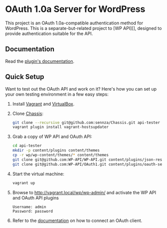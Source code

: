 # OAuth 1.0a Server for WordPress
This project is an OAuth 1.0a-compatible authentication method for WordPress.
This is a separate-but-related project to [WP API][], designed to provide
authentication suitable for the API.

## Documentation

Read the [plugin's documentation][docs].

[docs]: https://github.com/WP-API/OAuth1/tree/master/docs


## Quick Setup

Want to test out the OAuth API and work on it? Here's how you can set up your own
testing environment in a few easy steps:

1. Install [Vagrant](http://vagrantup.com/) and [VirtualBox](https://www.virtualbox.org/).
2. Clone [Chassis](https://github.com/sennza/Chassis):

   ```bash
   git clone --recursive git@github.com:sennza/Chassis.git api-tester
   vagrant plugin install vagrant-hostsupdater
   ```

3. Grab a copy of WP API and OAuth API:

   ```bash
   cd api-tester
   mkdir -p content/plugins content/themes
   cp -r wp/wp-content/themes/* content/themes
   git clone git@github.com:WP-API/WP-API.git content/plugins/json-rest-api
   git clone git@github.com:WP-API/OAuth1.git content/plugins/oauth-server
   ```

4. Start the virtual machine:

   ```bash
   vagrant up
   ```

5. Browse to http://vagrant.local/wp/wp-admin/ and activate the WP API and OAuth
   API plugins

   ```
   Username: admin
   Password: password
   ```

6. Refer to the [documentation][docs] on how to connect an OAuth client.

